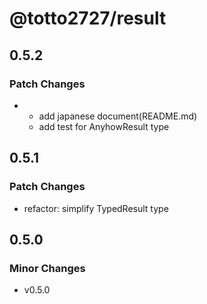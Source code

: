 # @totto2727/result

## 0.5.2

### Patch Changes

- - add japanese document(README.md)
  - add test for AnyhowResult type

## 0.5.1

### Patch Changes

- refactor: simplify TypedResult type

## 0.5.0

### Minor Changes

- v0.5.0
